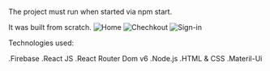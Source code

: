The project must run when started via npm start.

It was built from scratch.
![Home](https://user-images.githubusercontent.com/113524377/222074015-40682a1b-5ed0-4d40-a240-2b059ce99472.png)
![Chechkout](https://user-images.githubusercontent.com/113524377/222074109-6603c7d0-e26f-44f3-a14e-3cba3250d27d.png)
![Sign-in](https://user-images.githubusercontent.com/113524377/222074208-733454b3-00b3-4d40-9930-41aa4780f30f.png)






Technologies used:

.Firebase
.React JS
.React Router Dom v6
.Node.js
.HTML & CSS
.Materil-Ui





